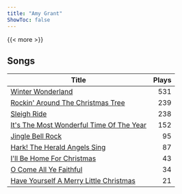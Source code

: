 ```yaml
---
title: "Amy Grant"
ShowToc: false
---
```


{{< more >}}

## Songs
Title | Plays 
----- | -----: 
[Winter Wonderland](/songs/winter-wonderland) | 531
[Rockin' Around The Christmas Tree](/songs/rockin-around-the-christmas-tree) | 239
[Sleigh Ride](/songs/sleigh-ride) | 238
[It's The Most Wonderful Time Of The Year](/songs/its-the-most-wonderful-time-of-the-year) | 152
[Jingle Bell Rock](/songs/jingle-bell-rock) | 95
[Hark! The Herald Angels Sing](/songs/hark-the-herald-angels-sing) | 87
[I'll Be Home For Christmas](/songs/ill-be-home-for-christmas) | 43
[O Come All Ye Faithful](/songs/o-come-all-ye-faithful) | 34
[Have Yourself A Merry Little Christmas](/songs/have-yourself-a-merry-little-christmas) | 21

